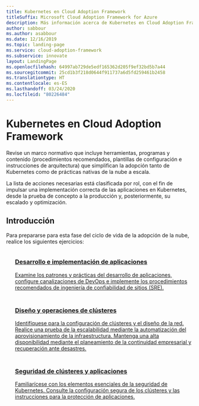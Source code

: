 ```yaml
---
title: Kubernetes en Cloud Adoption Framework
titleSuffix: Microsoft Cloud Adoption Framework for Azure
description: Más información acerca de Kubernetes en Cloud Adoption Framework.
author: sabbour
ms.author: asabbour
ms.date: 12/16/2019
ms.topic: landing-page
ms.service: cloud-adoption-framework
ms.subservice: innovate
layout: LandingPage
ms.openlocfilehash: 64997ab729de5edf165362d205f9ef32bd5b7a44
ms.sourcegitcommit: 25cd1b3f218d0644f911737a6d5fd259461b2458
ms.translationtype: HT
ms.contentlocale: es-ES
ms.lasthandoff: 03/24/2020
ms.locfileid: "80226484"
---
```

# <a name="kubernetes-in-the-cloud-adoption-framework"></a>Kubernetes en Cloud Adoption Framework

Revise un marco normativo que incluye herramientas, programas y contenido (procedimientos recomendados, plantillas de configuración e instrucciones de arquitectura) que simplifican la adopción tanto de Kubernetes como de prácticas nativas de la nube a escala.

La lista de acciones necesarias está clasificada por rol, con el fin de impulsar una implementación correcta de las aplicaciones en Kubernetes, desde la prueba de concepto a la producción y, posteriormente, su escalado y optimización.

## <a name="get-started"></a>Introducción

Para prepararse para esta fase del ciclo de vida de la adopción de la nube, realice los siguientes ejercicios:

<!-- markdownlint-disable MD033 -->

<ul class="panelContent cardsF">
    <li style="display: flex; flex-direction: column;">
        <a href="./application-development.md">
            <div class="cardSize">
                <div class="cardPadding" style="padding-bottom:10px;">
                    <div class="card" style="padding-bottom:10px;">
                        <div class="cardImageOuter">
                            <div class="cardImage">
                                <img alt="" src="../../_images/icons/1.png" data-linktype="external">
                            </div>
                        </div>
                        <div class="cardText" style="padding-left:0px;">
                            <h3>Desarrollo e implementación de aplicaciones</h3>
Examine los patrones y prácticas del desarrollo de aplicaciones, configure canalizaciones de DevOps e implemente los procedimientos recomendados de ingeniería de confiabilidad de sitios (SRE).
                        </div>
                    </div>
                </div>
            </div>
        </a>
    </li>
    <li style="display: flex; flex-direction: column;">
        <a href="./cluster-design-operations.md">
            <div class="cardSize">
                <div class="cardPadding" style="padding-bottom:10px;">
                    <div class="card" style="padding-bottom:10px;">
                        <div class="cardImageOuter">
                            <div class="cardImage">
                                <img alt="" src="../../_images/icons/2.png" data-linktype="external">
                            </div>
                        </div>
                        <div class="cardText" style="padding-left:0px;">
                            <h3>Diseño y operaciones de clústeres</h3>
Identifíquese para la configuración de clústeres y el diseño de la red. Realice una prueba de la escalabilidad mediante la automatización del aprovisionamiento de la infraestructura. Mantenga una alta disponibilidad mediante el planeamiento de la continuidad empresarial y recuperación ante desastres.
                        </div>
                    </div>
                </div>
            </div>
        </a>
    </li>
    <li style="display: flex; flex-direction: column;">
        <a href="./cluster-application-security.md">
            <div class="cardSize">
                <div class="cardPadding" style="padding-bottom:10px;">
                    <div class="card" style="padding-bottom:10px;">
                        <div class="cardImageOuter">
                            <div class="cardImage">
                                <img alt="" src="../../_images/icons/3.png" data-linktype="external">
                            </div>
                        </div>
                        <div class="cardText" style="padding-left:0px;">
                            <h3>Seguridad de clústeres y aplicaciones</h3>
Familiarícese con los elementos esenciales de la seguridad de Kubernetes. Consulte la configuración segura de los clústeres y las instrucciones para la protección de aplicaciones.
                        </div>
                    </div>
                </div>
            </div>
        </a>
    </li>
</ul>
<!-- markdownlint-enable MD033 -->
